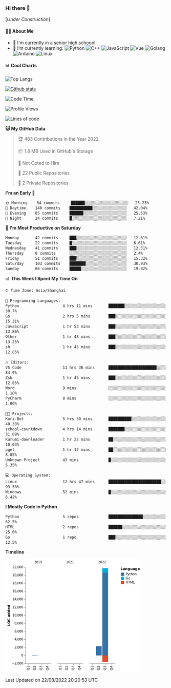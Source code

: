 ### Hi there 👋

\[*Under Construction*\]

<!--
**NoNormalCreeper/NoNormalCreeper** is a ✨ _special_ ✨ repository because its `README.md` (this file) appears on your GitHub profile.

Here are some ideas to get you started:

- 🔭 I’m currently working on ...
- 🌱 I’m currently learning ...
- 👯 I’m looking to collaborate on ...
- 🤔 I’m looking for help with ...
- 💬 Ask me about ...
- 📫 How to reach me: ...
- 😄 Pronouns: ...
- ⚡ Fun fact: ...
-->

#### 👩‍💻 About Me

- 🏫 I'm currently in a senior high schoool.
- 🌱 I’m currently learning: 
![Python](https://img.shields.io/badge/-Python-blue?style=flat-square&logo=Python&logoColor=fff)
![C++](https://img.shields.io/badge/-C%2B%2B-00599C?style=flat-square&logo=C%2B%2B&logoColor=fff)
![JavaScript](https://img.shields.io/badge/-JavaScript-ffca18?style=flat-square&logo=JavaScript&logoColor=fff)
![Vue](https://img.shields.io/badge/-Vue-4FC08D?style=flat-square&logo=Vue.js&logoColor=fff)
![Golang](https://img.shields.io/badge/-Go-007d9c?style=flat-square&logo=Go&logoColor=fff)
![Arduino](https://img.shields.io/badge/-Arduino-00979D?style=flat-square&logo=Arduino&logoColor=fff)
![Linux](https://img.shields.io/badge/-Linux-FCC624?style=flat-square&logo=Linux&logoColor=fff)

#### 📊 Cool Charts

![Top Langs](https://github-readme-stats.vercel.app/api/top-langs/?username=NoNormalCreeper&layout=compact)

[![Github stats](https://github-readme-stats.vercel.app/api?username=NoNormalCreeper&show_icons=true)](https://github.com/anuraghazra/github-readme-stats)

<!--START_SECTION:waka-->
![Code Time](http://img.shields.io/badge/Code%20Time-56%20hrs%206%20mins-blue)

![Profile Views](http://img.shields.io/badge/Profile%20Views-0-blue)

![Lines of code](https://img.shields.io/badge/From%20Hello%20World%20I%27ve%20Written-22%20Thousand%20lines%20of%20code-blue)

**🐱 My GitHub Data** 

> 🏆 483 Contributions in the Year 2022
 > 
> 📦 1.8 MB Used in GitHub's Storage 
 > 
> 🚫 Not Opted to Hire
 > 
> 📜 22 Public Repositories 
 > 
> 🔑 2 Private Repositories  
 > 
**I'm an Early 🐤** 

```text
🌞 Morning    84 commits     ██████░░░░░░░░░░░░░░░░░░░   25.23% 
🌆 Daytime    140 commits    ██████████░░░░░░░░░░░░░░░   42.04% 
🌃 Evening    85 commits     ██████░░░░░░░░░░░░░░░░░░░   25.53% 
🌙 Night      24 commits     █░░░░░░░░░░░░░░░░░░░░░░░░   7.21%

```
📅 **I'm Most Productive on Saturday** 

```text
Monday       42 commits     ███░░░░░░░░░░░░░░░░░░░░░░   12.61% 
Tuesday      22 commits     █░░░░░░░░░░░░░░░░░░░░░░░░   6.61% 
Wednesday    41 commits     ███░░░░░░░░░░░░░░░░░░░░░░   12.31% 
Thursday     8 commits      ░░░░░░░░░░░░░░░░░░░░░░░░░   2.4% 
Friday       51 commits     ███░░░░░░░░░░░░░░░░░░░░░░   15.32% 
Saturday     103 commits    ███████░░░░░░░░░░░░░░░░░░   30.93% 
Sunday       66 commits     █████░░░░░░░░░░░░░░░░░░░░   19.82%

```


📊 **This Week I Spent My Time On** 

```text
⌚︎ Time Zone: Asia/Shanghai

💬 Programming Languages: 
Python                   4 hrs 11 mins       ███████░░░░░░░░░░░░░░░░░░   30.7% 
Go                       2 hrs 5 mins        ███░░░░░░░░░░░░░░░░░░░░░░   15.31% 
JavaScript               1 hr 53 mins        ███░░░░░░░░░░░░░░░░░░░░░░   13.86% 
Other                    1 hr 48 mins        ███░░░░░░░░░░░░░░░░░░░░░░   13.25% 
sh                       1 hr 45 mins        ███░░░░░░░░░░░░░░░░░░░░░░   12.85%

🔥 Editors: 
VS Code                  11 hrs 36 mins      █████████████████████░░░░   84.9% 
Zsh                      1 hr 45 mins        ███░░░░░░░░░░░░░░░░░░░░░░   12.85% 
Word                     9 mins              ░░░░░░░░░░░░░░░░░░░░░░░░░   1.18% 
PyCharm                  8 mins              ░░░░░░░░░░░░░░░░░░░░░░░░░   1.06%

🐱‍💻 Projects: 
Kori-Bot                 5 hrs 30 mins       ██████████░░░░░░░░░░░░░░░   40.33% 
school-countdown         4 hrs 14 mins       ███████░░░░░░░░░░░░░░░░░░   31.09% 
Kurumi-downloader        1 hr 22 mins        ██░░░░░░░░░░░░░░░░░░░░░░░   10.03% 
pget                     1 hr 12 mins        ██░░░░░░░░░░░░░░░░░░░░░░░   8.85% 
Unknown Project          43 mins             █░░░░░░░░░░░░░░░░░░░░░░░░   5.35%

💻 Operating System: 
Linux                    12 hrs 47 mins      ███████████████████████░░   93.58% 
Windows                  52 mins             █░░░░░░░░░░░░░░░░░░░░░░░░   6.42%

```

**I Mostly Code in Python** 

```text
Python                   5 repos             ███████████████░░░░░░░░░░   62.5% 
HTML                     2 repos             ██████░░░░░░░░░░░░░░░░░░░   25.0% 
Go                       1 repo              ███░░░░░░░░░░░░░░░░░░░░░░   12.5%

```


**Timeline**

![Chart not found](https://raw.githubusercontent.com/NoNormalCreeper/NoNormalCreeper/main/charts/bar_graph.png) 


 Last Updated on 22/08/2022 20:20:53 UTC
<!--END_SECTION:waka-->

